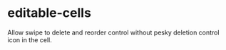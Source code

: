 # editable-cells
Allow swipe to delete and reorder control without pesky deletion control icon in the cell.
